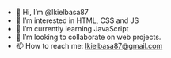 - 👋 Hi, I’m @lkielbasa87
- 👀 I’m interested in HTML, CSS and JS
- 🌱 I’m currently learning JavaScript
- 💞️ I’m looking to collaborate on web projects.
- 📫 How to reach me: lkielbasa87@gmail.com

<!---
lkielbasa87/lkielbasa87 is a ✨ special ✨ repository because its `README.md` (this file) appears on your GitHub profile.
You can click the Preview link to take a look at your changes.
--->
